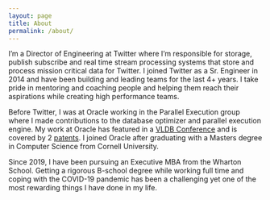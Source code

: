```yaml
---
layout: page
title: About
permalink: /about/
---
```


I’m a Director of Engineering at Twitter where I’m responsible for storage, publish subscribe and real time stream processing systems that store and process mission critical data for Twitter.  I joined Twitter as a Sr. Engineer in 2014 and have been building and leading teams for the last 4+ years. I take pride in mentoring and coaching people and helping them reach their aspirations while creating high performance teams.

Before Twitter, I was at Oracle working in the Parallel Execution group where I made contributions to the database optimizer and parallel execution engine. My work at Oracle has featured in a [VLDB Conference](https://dl.acm.org/doi/10.14778/2536222.2536235) and is covered by 2 [patents](https://patents.justia.com/inventor/unmesh-jagtap). I joined Oracle after graduating with a Masters degree in Computer Science from Cornell University.

Since 2019, I have been pursuing an Executive MBA from the Wharton School. Getting a rigorous B-school degree while working full time and coping with the COVID-19 pandemic has been a challenging yet one of the most rewarding things I have done in my life.

